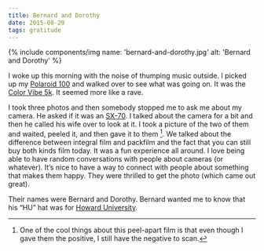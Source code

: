 ```yaml
---
title: Bernard and Dorothy
date: 2015-08-29
tags: gratitude
---
```


{% include components/img name: 'bernard-and-dorothy.jpg' alt: 'Bernard and Dorothy' %}

I woke up this morning with the noise of thumping music outside. I picked up my [Polaroid 100][p100] and walked over to see what was going on. It was the [Color Vibe 5k][colorvibe]. It seemed more like a rave.

I took three photos and then somebody stopped me to ask me about my camera. He asked if it was an [SX-70][sx70]. I talked about the camera for a bit and then he called his wife over to look at it. I took a picture of the two of them and waited, peeled it, and then gave it to them [^1]. We talked about the difference between integral film and packfilm and the fact that you can still buy both kinds film today. It was a fun experience all around. I love being able to have random conversations with people about cameras (or whatever). It’s nice to have a way to connect with people about something that makes them happy. They were thrilled to get the photo (which came out great).

Their names were Bernard and Dorothy. Bernard wanted me to know that his “HU” hat was for [Howard University](https://en.wikipedia.org/wiki/Howard_University).

[^1]: One of the cool things about this peel-apart film is that even though I gave them the positive, I still have the negative to scan.

[colorvibe]: http://www.thecolorvibe.com/greensboro.php
[p100]: http://camerapedia.wikia.com/wiki/Polaroid_Land_Model_100
[sx70]: http://camerapedia.wikia.com/wiki/Polaroid_SX-70
